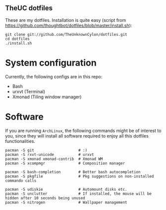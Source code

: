 TheUC dotfiles
--------------

These are my dotfiles.
Installation is quite easy (script from https://github.com/thoughtbot/dotfiles/blob/master/install.sh):

    git clone git://github.com/TheUnknownCylon/dotfiles.git
    cd dotfiles
    ./install.sh


System configuration
===================
Currently, the following configs are in this repo:
  
  * Bash
  * urxvt (Terminal)
  * Xmonad (Tiling window manager)

Software
========
If you are running `ArchLinux`, the following commands  might be of interest to you, since they will install all software required to enjoy all this dotfiles functionalities.

    pacman -S git                    # :)
    pacman -S rxvt-unicode           # urxvt
    pacman -S xmonad xmonad-contrib  # Xmonad WM
    pacman -S xcompmgr               # Composition manager

    pacman -S bash-completion        # Better bash autocompletion
    pacman -S pkgfile                # Pkg suggestions on non-installed commando calls
    
    pacman -S udiskie                # Automount disks etc.
    pacman -S unclutter              # If installed, the mouse will be hidden after 10 seconds being unused
    pacman -S nitrogen               # Wallpaper management
